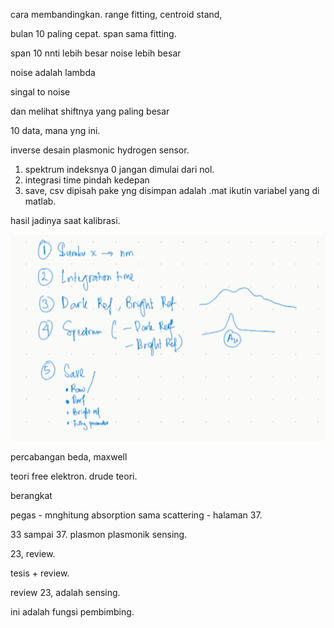 cara membandingkan. range fitting, centroid stand, 

bulan 10 paling cepat. span sama fitting. 

span 10 nnti lebih besar noise lebih besar

noise adalah lambda 

singal to noise

dan melihat shiftnya yang paling besar

10 data, mana yng ini.

inverse desain plasmonic hydrogen sensor. 

1. spektrum indeksnya 0 jangan dimulai dari nol. 
2. integrasi time pindah kedepan
3. save, csv dipisah pake yng disimpan adalah .mat ikutin variabel yang di matlab. 

hasil jadinya saat kalibrasi. 


![a33400f61fcaedda4bdd822fc2a3e869.png](../../../../_resources/a33400f61fcaedda4bdd822fc2a3e869.png)

percabangan beda, maxwell

teori free elektron. drude teori. 

berangkat 

pegas - mnghitung absorption sama scattering - halaman 37.

33 sampai 37. plasmon
plasmonik sensing.

23, review.

tesis + review.

review 23, adalah sensing.

ini adalah fungsi pembimbing. 
